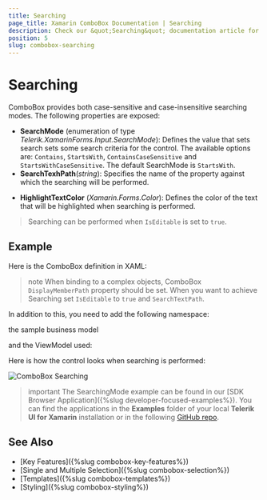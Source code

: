 ```yaml
---
title: Searching
page_title: Xamarin ComboBox Documentation | Searching
description: Check our &quot;Searching&quot; documentation article for Telerik ComboBox for Xamarin control.
position: 5
slug: combobox-searching
---
```


# Searching

ComboBox provides both case-sensitive and case-insensitive searching modes. The following properties are exposed:

- **SearchMode** (enumeration of type *Telerik.XamarinForms.Input.SearchMode*): Defines the value that sets search sets some search criteria for the control. The available options are: `Contains`, `StartsWith`, `ContainsCaseSensitive` and `StartsWithCaseSensitive`. The default SearchMode is `StartsWith`.
- **SearchTexhPath**(*string*): Specifies the name of the property against which the searching will be performed.
* **HighlightTextColor** (*Xamarin.Forms.Color*): Defines the color of the text that will be highlighted when searching is performed.

> Searching can be performed when `IsEditable` is set to `true`.

## Example

Here is the ComboBox definition in XAML:

<snippet id='combobox-searching-moode'/>

>note When binding to a complex objects, ComboBox `DisplayMemberPath` property should be set. When you want to achieve Searching set `IsEditable` to `true` and `SearchTextPath`.

In addition to this, you need to add the following namespace:

<snippet id='xmlns-telerikinput'/>

the sample business model

<snippet id='combobox-store-businessmodel'/>

and the ViewModel used:

<snippet id='combobox-searching-mode-viewmodel'/> 

Here is how the control looks when searching is performed:

![ComboBox Searching](images/combobox-searching.png)

>important The SearchingMode example can be found in our [SDK Browser Application]({%slug developer-focused-examples%}). You can find the applications in the **Examples** folder of your local **Telerik UI for Xamarin** installation or in the following [GitHub repo](https://github.com/telerik/xamarin-forms-sdk).

## See Also

- [Key Features]({%slug combobox-key-features%})
- [Single and Multiple Selection]({%slug combobox-selection%})
- [Templates]({%slug combobox-templates%})
- [Styling]({%slug combobox-styling%})
